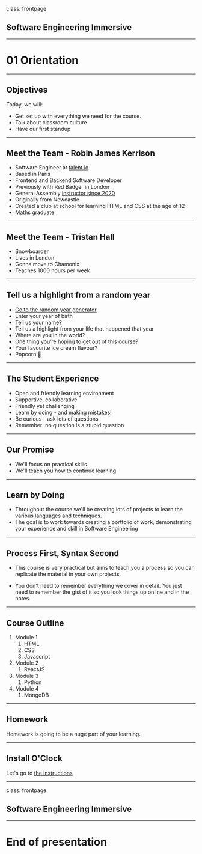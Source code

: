 class: frontpage

<div>
  <h2>Software Engineering Immersive</h2>
  <hr/>
  <h1>01 Orientation</h1>
</div>

---

## Objectives

Today, we will:

- Get set up with everything we need for the course.
- Talk about classroom culture
- Have our first standup

---

## Meet the Team - Robin James Kerrison

- Software Engineer at <a href="https://talent.io" class='external-link' target="_blank" rel="noreferrer">talent.io</a>
- Based in Paris
- Frontend and Backend Software Developer
- Previously with Red Badger in London
- General Assembly [instructor since 2020](https://generalassemb.ly/instructors/robin-james-kerrison/25076)
- Originally from Newcastle
- Created a club at school for learning HTML and CSS at the age of 12
- Maths graduate

---

## Meet the Team - Tristan Hall

- Snowboarder
- Lives in London
- Gonna move to Chamonix
- Teaches 1000 hours per week

---

## Tell us a highlight from a random year

- [Go to the random year generator](https://pataruco.github.io/ga-fewd-assets/random-year/index.html)
- Enter your year of birth
- Tell us your name?
- Tell us a highlight from your life that happened that year
- Where are you in the world?
- One thing you’re hoping to get out of this course?
- Your favourite ice cream flavour?
- Popcorn 🍿

---

## The Student Experience

- Open and friendly learning environment
- Supportive, collaborative
- Friendly yet challenging
- Learn by doing - and making mistakes!
- Be curious - ask lots of questions
- Remember: no question is a stupid question

---

## Our Promise

- We'll focus on practical skills
- We'll teach you how to continue learning

---

## Learn by Doing

- Throughout the course we'll be creating lots of projects to learn the various languages and techniques.
- The goal is to work towards creating a portfolio of work, demonstrating your experience and skill in Software Engineering

---

## Process First, Syntax Second

- This course is very practical but aims to teach you a process so you can replicate the material in your own projects.

- You don't need to remember everything we cover in detail. You just need to remember the gist of it so you look things up online and in the notes.

---

## Course Outline

1. Module 1
   1. HTML
   2. CSS
   3. Javascript
2. Module 2
   1. ReactJS
3. Module 3
   1. Python
4. Module 4
   1. MongoDB

---

## Homework

Homework is going to be a huge part of your learning.

---

## Install O'Clock

Let's go to [the instructions](https://git.generalassemb.ly/JackMay/LDN-CURRICULUM-2020/blob/master/w_01/install-fest/installfest.md)

---

class: frontpage

<div>
  <h2>Software Engineering Immersive</h2>
  <hr/>
  <h1>End of presentation</h1>
</div>
